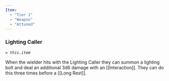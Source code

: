 ```yaml
---
Item:
  - "Tier 1"
  - "Weapon"
  - "Attuned"
---
```

### Lighting Caller
_`= this.item`_ 

When the wielder hits with the Lighting Caller they can summon a lighting bolt and deal an additional 3d6 damage with an [[Interaction]]. They can do this three times before a [[Long Rest]].